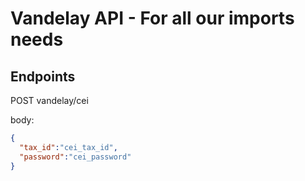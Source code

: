 # Vandelay API - For all our imports needs


## Endpoints


POST vandelay/cei
  
  body: 
  ```json
  {
    "tax_id":"cei_tax_id",
    "password":"cei_password"
  }
  ```

